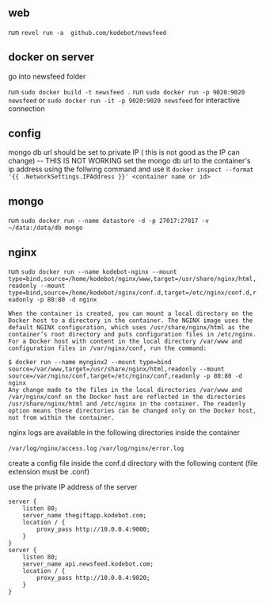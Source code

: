 ## web
run `revel run -a  github.com/kodebot/newsfeed`

## docker on server

go into newsfeed folder

run `sudo docker build -t newsfeed .`
run `sudo docker run -p 9020:9020 newsfeed` or `sudo docker run -it -p 9020:9020 newsfeed` for interactive connection


## config
mongo db url should be set to private IP ( this is not good as the IP can change) -- THIS IS NOT WORKING
set the mongo db url to the container's ip address using the follwing command and use it
`docker inspect --format '{{ .NetworkSettings.IPAddress }}' <container name or id>`

## mongo
run `sudo docker run --name datastore -d -p 27017:27017 -v ~/data:/data/db mongo`

## nginx

run `sudo docker run --name kodebot-nginx --mount type=bind,source=/home/kodebot/nginx/www,target=/usr/share/nginx/html,readonly --mount type=bind,source=/home/kodebot/nginx/conf.d,target=/etc/nginx/conf.d,readonly -p 80:80 -d nginx`

```
When the container is created, you can mount a local directory on the Docker host to a directory in the container. The NGINX image uses the default NGINX configuration, which uses /usr/share/nginx/html as the container’s root directory and puts configuration files in /etc/nginx. For a Docker host with content in the local directory /var/www and configuration files in /var/nginx/conf, run the command:

$ docker run --name mynginx2 --mount type=bind source=/var/www,target=/usr/share/nginx/html,readonly --mount source=/var/nginx/conf,target=/etc/nginx/conf,readonly -p 80:80 -d nginx
Any change made to the files in the local directories /var/www and /var/nginx/conf on the Docker host are reflected in the directories /usr/share/nginx/html and /etc/nginx in the container. The readonly option means these directories can be changed only on the Docker host, not from within the container.
```

nginx logs are available in the following directories inside the container 

`/var/log/nginx/access.log`
`/var/log/nginx/error.log`

create a config file inside the conf.d directory with the following content (file extension must be .conf)

use the private IP address of the server

```
server {
    listen 80;
    server_name thegiftapp.kodebot.com;
    location / {
        proxy_pass http://10.0.0.4:9000;
    }
}
server {
    listen 80;
    server_name api.newsfeed.kodebot.com;
    location / {
        proxy_pass http://10.0.0.4:9020;
    }
}
```

